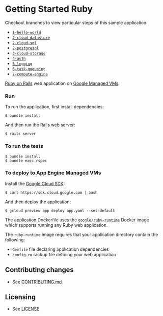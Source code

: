 # Getting Started Ruby

Checkout branches to view particular steps of this sample application.

 - [`1-hello-world`](https://github.com/GoogleCloudPlatform/getting-started-ruby/tree/1-hello-world)
 - [`2-cloud-datastore`](https://github.com/GoogleCloudPlatform/getting-started-ruby/tree/2-cloud-datastore)
 - [`2-cloud-sql`](https://github.com/GoogleCloudPlatform/getting-started-ruby/tree/2-cloud-sql)
 - [`2-postgresql`](https://github.com/GoogleCloudPlatform/getting-started-ruby/tree/2-postgresql)
 - [`3-cloud-storage`](https://github.com/GoogleCloudPlatform/getting-started-ruby/tree/3-cloud-storage)
 - [`4-auth`](https://github.com/GoogleCloudPlatform/getting-started-ruby/tree/4-auth)
 - [`5-logging`](https://github.com/GoogleCloudPlatform/getting-started-ruby/tree/5-logging)
 - [`6-task-queueing`](https://github.com/GoogleCloudPlatform/getting-started-ruby/tree/6-task-queueing)
 - [`7-compute-engine`](https://github.com/GoogleCloudPlatform/getting-started-ruby/tree/7-compute-engine)

[Ruby on Rails][ror] web application on [Google Managed VMs][mvms].

### Run

To run the application, first install dependencies:

    $ bundle install

And then run the Rails web server:

    $ rails server

### To run the tests

    $ bundle install
    $ bundle exec rspec

### To deploy to App Engine Managed VMs

Install the [Google Cloud SDK](https://cloud.google.com/sdk):

    $ curl https://sdk.cloud.google.com | bash

And then deploy the application:

    $ gcloud preview app deploy app.yaml --set-default

The application Dockerfile uses the [`google/ruby-runtime`][runtime] Docker image
which supports running any Ruby web application.

The `ruby-runtime` image requires that your application directory contain the following:

 - `Gemfile` file declaring application dependencies
 - `config.ru` rackup file defining your web application

## Contributing changes

* See [CONTRIBUTING.md](CONTRIBUTING.md)

## Licensing

* See [LICENSE](LICENSE)

[ror]: http://rubyonrails.org/
[mvms]: https://cloud.google.com/appengine/docs/managed-vms/
[runtime]: https://registry.hub.docker.com/u/google/ruby-runtime/
